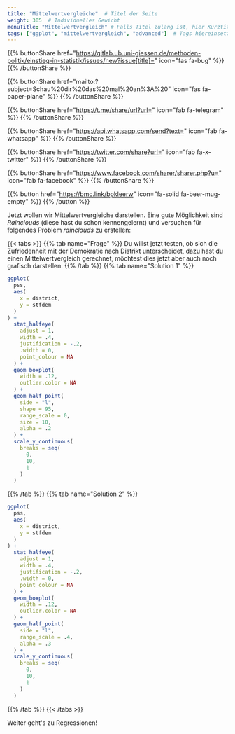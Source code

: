```yaml
---
title: "Mittelwertvergleiche"  # Titel der Seite
weight: 305  # Individuelles Gewicht 
menuTitle: "Mittelwertvergleich" # Falls Titel zulang ist, hier Kurztitel
tags: ["ggplot", "mittelwertvergleich", "advanced"]  # Tags hiereinsetzen; Kurzwort, was auf der Seite passsiert
---
```


{{% buttonShare href="https://gitlab.ub.uni-giessen.de/methoden-politik/einstieg-in-statistik/issues/new?issue[title]=" icon="fas fa-bug" %}} {{% /buttonShare %}} 

{{% buttonShare href="mailto:?subject=Schau%20dir%20das%20mal%20an%3A%20" icon="fas fa-paper-plane" %}} {{% /buttonShare %}}

{{% buttonShare href="https://t.me/share/url?url=" icon="fab fa-telegram" %}} {{% /buttonShare %}}

{{% buttonShare href="https://api.whatsapp.com/send?text=" icon="fab fa-whatsapp" %}} {{% /buttonShare %}}

{{% buttonShare href="https://twitter.com/share?url=" icon="fab fa-x-twitter" %}} {{% /buttonShare %}}

{{% buttonShare href="https://www.facebook.com/sharer/sharer.php?u=" icon="fab fa-facebook" %}} {{% /buttonShare %}}

{{% button href="https://bmc.link/bpkleerw" icon="fa-solid fa-beer-mug-empty" %}} {{% /button %}}

Jetzt wollen wir Mittelwertvergleiche darstellen. Eine gute Möglichkeit sind *Rainclouds* (diese hast du schon kennengelernt) und versuchen für folgendes Problem *rainclouds* zu erstellen:

{{< tabs >}}
{{% tab name="Frage" %}}
Du willst jetzt testen, ob sich die Zufriedenheit mit der Demokratie nach Distrikt unterscheidet, dazu hast du einen Mittelwertvergleich gerechnet, möchtest dies jetzt aber auch noch grafisch darstellen. 
{{% /tab %}}
{{% tab name="Solution 1" %}}
```R
ggplot(
  pss, 
  aes(
    x = district, 
    y = stfdem
  )
) + 
  stat_halfeye(
    adjust = 1, 
    width = .4, 
    justification = -.2, 
    .width = 0,
    point_colour = NA
  ) +
  geom_boxplot(
    width = .12, 
    outlier.color = NA 
  ) +
  geom_half_point(
    side = "l", 
    shape = 95,
    range_scale = 0,
    size = 10, 
    alpha = .2
  ) +
  scale_y_continuous(
    breaks = seq(
      0, 
      10, 
      1
    )
  )
```
{{% /tab %}}
{{% tab name="Solution 2" %}}
```R
ggplot(
  pss, 
  aes(
    x = district, 
    y = stfdem
  )
) + 
  stat_halfeye(
    adjust = 1, 
    width = .4, 
    justification = -.2, 
    .width = 0,
    point_colour = NA
  ) +
  geom_boxplot(
    width = .12, 
    outlier.color = NA 
  ) +
  geom_half_point(
    side = "l", 
    range_scale = .4, 
    alpha = .3
  ) +
  scale_y_continuous(
    breaks = seq(
      0, 
      10, 
      1
    )
  )
```
{{% /tab %}}
{{< /tabs >}}

Weiter geht's zu Regressionen!